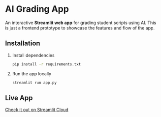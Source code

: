 # AI Grading App

An interactive **Streamlit web app** for grading student scripts using AI. This is just a frontend prototype to showcase the features and flow of the app.

## Installation
1. Install dependencies
   ```bash
   pip install -r requirements.txt
3. Run the app locally
   ```bash
   streamlit run app.py

## Live App
[Check it out on Streamlit Cloud](https://aigrading-hzhbzdrkawumz3i9nmnxsy.streamlit.app/)
